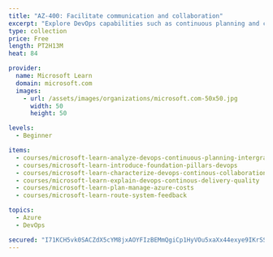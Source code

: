 ```yaml
---
title: "AZ-400: Facilitate communication and collaboration"
excerpt: "Explore DevOps capabilities such as continuous planning and continuous collaboration and prepare for Exam AZ-400: Designing and Implementing Microsoft DevOps Solutions."
type: collection
price: Free
length: PT2H13M
heat: 84

provider:
  name: Microsoft Learn
  domain: microsoft.com
  images:
    - url: /assets/images/organizations/microsoft.com-50x50.jpg
      width: 50
      height: 50

levels:
  - Beginner

items:
  - courses/microsoft-learn-analyze-devops-continuous-planning-intergration
  - courses/microsoft-learn-introduce-foundation-pillars-devops
  - courses/microsoft-learn-characterize-devops-continous-collaboration-improvement
  - courses/microsoft-learn-explain-devops-continous-delivery-quality
  - courses/microsoft-learn-plan-manage-azure-costs
  - courses/microsoft-learn-route-system-feedback

topics:
  - Azure
  - DevOps

secured: "I71KCH5vk0SACZdX5cYM8jxAOYFIzBEMmQgiCp1HyVOu5xaXx44exye9IKrSSQJ62qUH4M4/pNRNQ7zE9dzHlj1UxYmKxiheV3HBWbJFK0lnovzxfCwYdF+IQ7NBODbeweeaPp2UfXC8TzXQMtb7heQH8H/pmQfkfFs53DkfVrkrxWS97GMXLzzwE5VS8MQLJilz+xamVvbkTe9RhDFZ8bN1EgGUco7K/GLp1U2K3YUorXjCb4gNDKZcxn8BpKmOymEnSqGLDsmBaIvytu5r/LYCiOth0Ucvr9Cw69rjLkgOWDMvSKoHxTvfcl0pN+0XPpflGgyoIZIXfNTypO5rGBrnKiFRwNFCirc85V+utIw=;a09hascNTABg+NlJBaQqBw=="
---
```


